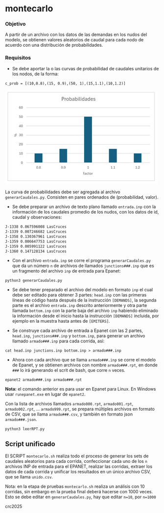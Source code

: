 # montecarlo

### Objetivo
A partir de un archivo con los datos de las demandas en los nudos del modelo, se obtienen valores aleatorios de caudal para cada nodo de acuerdo con una distribución de probabilidades.

### Requisitos
* Se debe aportar la o las curvas de probabilidad de caudales unitarios de los nodos, de la forma:
```
c_prob = [(10,0.8),(15, 0.9),(50, 1),(15,1.1),(10,1.2)]
```
![Gráfica de la distribución de probabilidades de caudales en el nodo](probabilidades.png)

La curva de probabilidades debe ser agregada al archivo `generarCaudales.py`.  Consisten en pares ordenados de (probabilidad, valor).  

* Se debe preparar un archivo de texto plano llamado `entrada.inp` con la información de los caudales promedio de los nudos, con los datos de id, caudal y observaciones:
```
J-1338 0.067596008 LasCruces 
J-1339 0.007246682 LasCruces 
J-1358 0.130367961 LasCruces 
J-1359 0.006647753 LasCruces 
J-1359 0.005991122 LasCruces 
J-1360 0.147128134 LasCruces
```
* Con el archivo `entrada.inp` se corre el programa `generarCaudales.py` que da un número `n` de archivos de llamados `junctions###.inp` que es un fragmento del archivo `inp` de entrada para Epanet:
```
python3 generarCaudales.py
```
* Se debe tener preparado el archivo del modelo en formato `inp` el cual debe ser editado para obtener 3 partes: `head.inp` con las primeras líneas de código hasta después de la instrucción `[DEMANDS]`, la segunda parte es el archivo `entrada.inp` descrito anteriormente y otra parte llamada `bottom.inp` con la parte baja del archivo `inp` habiendo eliminado la información desde el inicio hasta la instrucción `[DEMANDS]` incluida, por ejemplo en la muestra hasta antes de `[EMITERS]`.

* Se construye cada archivo de entrada a Epanet con las 2 partes, `head.inp`, `junctions###.inp` y `bottom.inp`, para generar un archivo llamado `armado###.inp` para cada corrida, así:
```
cat head.inp junctions.inp bottom.inp > armado###.inp
```

* Ahora con cada archivo que se llama `armado###.inp` se corre el modelo de Epanet, y se obtienen archivos con nombre `armado###.rpt`, en donde `###` lo irá generando el scrit de bash, que corre `n` veces.
```
epanet2 armado###.inp armado###.rpt
```
**Nota:**  el comando anterior es para usar en Epanet para Linux.  En Windows usar `runepanet.exe` en lugar de `epanet2`.


Con la lista de archivos llamados  `armado000.rpt`, `armado001.rpt`, `armado002.rpt`, ... `armado999.rpt`, se prepara múltiples archivos en formato de CSV, que se llama `armado###.csv`, y también en formato json `armado###.json`.  
```
python3 leerRPT.py
```

## Script unificado
El SCRIPT `montecarlo.sh` realiza todo el proceso de generar los sets de caudales aleatorios para cada corrida, confeccionar cada uno de los `n` archivos INP de entrada para el EPANET, realizar las corridas, extraer los datos de cada corrida y unificar los resultados en un único archivo CSV, que se llama `unido.csv`.  

Nota:  en la etapa de pruebas  `montecarlo.sh` realiza un análisis con 10 corridas, sin embargo en la prueba final deberá hacerse con 1000 veces.  Esto se debe editar en `generarCaudales.py`, hay que editar `n=10`, por `n=1000`

crc2025
  
